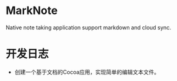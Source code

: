 # MarkNote

Native note taking application support markdown and cloud sync.

# 开发日志

* 创建一个基于文档的Cocoa应用，实现简单的编辑文本文件。
